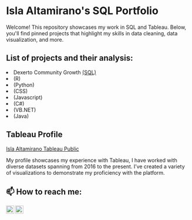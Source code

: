<h1> Isla Altamirano's SQL Portfolio </h1>

Welcome! This repository showcases my work in SQL and Tableau. Below, you'll find pinned projects that highlight my skills in data cleaning, data visualization, and more.

<h2> List of projects and their analysis: </h2>
<li> Dexerto Community Growth <a href="[https://public.tableau.com/app/profile/isla.altamirano/vizzes](https://github.com/islajae/SQL.portfolio/blob/main/Dexerto%20Community%20Growth)">(SQL)</a></li>
<li> (R)</li>
<li> (Python)</li>
<li> (CSS)</li>
<li> (Javascript)</li>
<li> (C#)</li>
<li> (VB.NET)</li>
<li> (Java)</li>

<h2> Tableau Profile </h2>
<a href="https://public.tableau.com/app/profile/isla.altamirano/vizzes">Isla Altamirano Tableau Public</a>

My profile showcases my experience with Tableau, I have worked with diverse datasets spanning from 2016 to the present. I’ve created a variety of visualizations to demonstrate my proficiency with the platform.

<h2> 📫 How to reach me:</h2>

[<img align="left" alt="Isla Altamirano | Email" width="22px" src="https://cdn.jsdelivr.net/npm/simple-icons@v3/icons/google.svg" />][email]
[<img align="left" alt="Isla Altamirano | LinkedIn" width="22px" src="https://cdn.jsdelivr.net/npm/simple-icons@v3/icons/linkedin.svg" />][linkedin]

[email]:  mailto:isla.altamirano94@gmail.com
[linkedin]: https://www.linkedin.com/in/isla-altamirano-04300b106/
